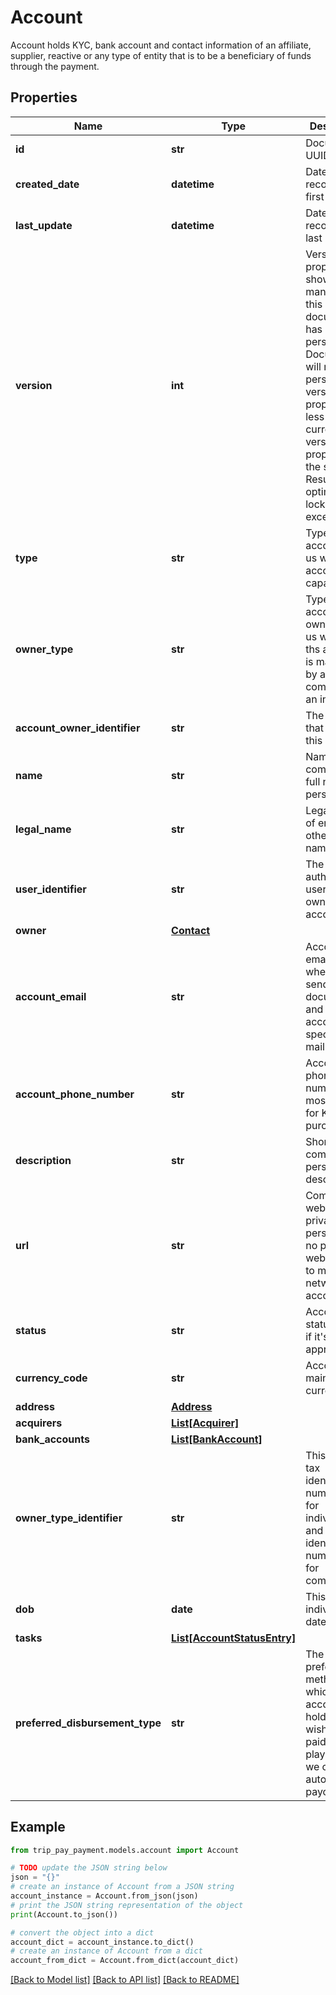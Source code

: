 # Account

Account holds KYC, bank account and contact information of an affiliate, supplier, reactive or any type of entity that is to be a beneficiary of funds through the payment.

## Properties

Name | Type | Description | Notes
------------ | ------------- | ------------- | -------------
**id** | **str** | Document UUID | [optional] 
**created_date** | **datetime** | Datetime this record was first created | [optional] 
**last_update** | **datetime** | Datetime this record was last updated | [optional] 
**version** | **int** | Version property that shows how many times this document has been persisted. Document will not persist if the version property is less than current version property in the system. Result in an optimistic locking exception. | [optional] 
**type** | **str** | Type of account tells us what the account is capable of. | 
**owner_type** | **str** | Type of account owner tells us whether ths account is managed by a company or an individual. | 
**account_owner_identifier** | **str** | The entity that created this account. | 
**name** | **str** | Name of company / full name of person | 
**legal_name** | **str** | Legal name of entity if other than name | [optional] 
**user_identifier** | **str** | The authenticated user that owns this account. | 
**owner** | [**Contact**](Contact.md) |  | 
**account_email** | **str** | Account email is where we will send KYC documents and other account specific mailings | 
**account_phone_number** | **str** | Account phone number is mostly used for KYC purchases | [optional] 
**description** | **str** | Short company / person description. | 
**url** | **str** | Company website. If private person with no personal website, link to main social network account. | 
**status** | **str** | Account status shows if it&#39;s approved | [optional] [default to 'REGISTERED']
**currency_code** | **str** | Account&#39;s main currency. | 
**address** | [**Address**](Address.md) |  | 
**acquirers** | [**List[Acquirer]**](Acquirer.md) |  | [optional] 
**bank_accounts** | [**List[BankAccount]**](BankAccount.md) |  | [optional] 
**owner_type_identifier** | **str** | This is the tax identification number (TIN) for individuals and entity identification number (EIN) for companies. | [optional] 
**dob** | **date** | This is the individual&#39;s date of birth. | [optional] 
**tasks** | [**List[AccountStatusEntry]**](AccountStatusEntry.md) |  | [optional] 
**preferred_disbursement_type** | **str** | The preferred method which the account holder wishes to be paid. This will play a role if we choose to automate the payout flow. | [optional] [default to 'BANK_TRANSFER']

## Example

```python
from trip_pay_payment.models.account import Account

# TODO update the JSON string below
json = "{}"
# create an instance of Account from a JSON string
account_instance = Account.from_json(json)
# print the JSON string representation of the object
print(Account.to_json())

# convert the object into a dict
account_dict = account_instance.to_dict()
# create an instance of Account from a dict
account_from_dict = Account.from_dict(account_dict)
```
[[Back to Model list]](../README.md#documentation-for-models) [[Back to API list]](../README.md#documentation-for-api-endpoints) [[Back to README]](../README.md)


